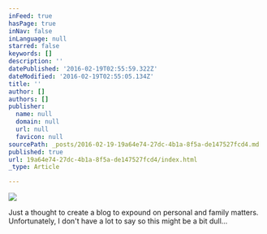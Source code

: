 ```yaml
---
inFeed: true
hasPage: true
inNav: false
inLanguage: null
starred: false
keywords: []
description: ''
datePublished: '2016-02-19T02:55:59.322Z'
dateModified: '2016-02-19T02:55:05.134Z'
title: ''
author: []
authors: []
publisher:
  name: null
  domain: null
  url: null
  favicon: null
sourcePath: _posts/2016-02-19-19a64e74-27dc-4b1a-8f5a-de147527fcd4.md
published: true
url: 19a64e74-27dc-4b1a-8f5a-de147527fcd4/index.html
_type: Article

---
```

![](https://the-grid-user-content.s3-us-west-2.amazonaws.com/df998e41-4ac9-43b7-a444-d7136982744d.jpg)

Just a thought to create a blog to expound on personal and family matters. Unfortunately, I don't have a lot to say so this might be a bit dull...